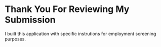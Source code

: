 # Thank You For Reviewing My Submission

I built this application with specific instrutions for employment screening purposes.